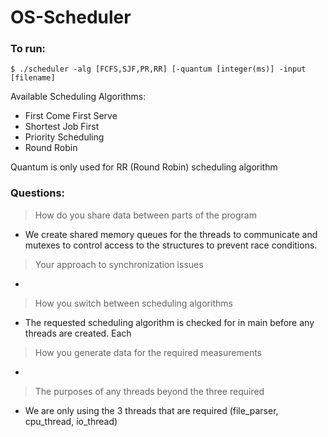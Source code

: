 # OS-Scheduler

### To run:
`$ ./scheduler -alg [FCFS,SJF,PR,RR] [-quantum [integer(ms)] -input [filename]`

Available Scheduling Algorithms:
- First Come First Serve
- Shortest Job First
- Priority Scheduling
- Round Robin

Quantum is only used for RR (Round Robin) scheduling algorithm

### Questions:
> How do you share data between parts of the program
- We create shared memory queues for the threads to communicate and mutexes to control access to the structures to prevent race conditions.

> Your approach to synchronization issues
- 

> How you switch between scheduling algorithms
- The requested scheduling algorithm is checked for in main before any threads are created. Each 

> How you generate data for the required measurements
- 

> The purposes of any threads beyond the three required
- We are only using the 3 threads that are required (file_parser, cpu_thread, io_thread)